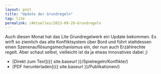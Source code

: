 ```yaml
---
layout: post
title: "Update der Grundregeln"
tag: lite
permalink: /Aktuelles/2013-09-29-Grundregeln
---
```


Auch diesen Monat hat das Lite Grundregelwerk ein Update bekommen. Es wirft so ziemlich das alte Konfliktsystem über Bord und führt stattdessen einen Szenenauflösungsmechanismus ein, der nun auch Erzählrechte regelt. Aber schaut selbst, vielleicht ist da ja etwas Innovatives dabei ;)

- [Direkt zum Text]({{ site.baseurl }}/Spielregeln/Konflikte/)
- [PDF herunterladen]({{ site.baseurl }}/Publikationen/)

